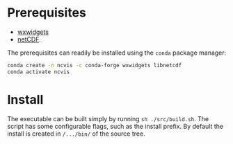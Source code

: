 # Prerequisites

  * [wxwidgets](https://docs.wxwidgets.org/3.1.7/index.html)
  * [netCDF](https://www.unidata.ucar.edu/software/netcdf/).

The prerequisites can readily be installed using the `conda` package manager:

```bash
conda create -n ncvis -c conda-forge wxwidgets libnetcdf
conda activate ncvis
```

# Install

The executable can be built simply by running `sh ./src/build.sh`.  The script
has some configurable flags, such as the install prefix.  By default the
install is created in `/.../bin/` of the source tree.
